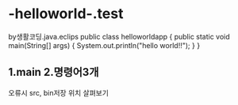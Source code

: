 # -helloworld-.test
by생활코딩.java.eclips
public class helloworldapp {
	public static void main(String[] args) {
		System.out.println("hello world!!"); 
	}
}

1.main 
2.명령어3개
---------------
오류시 src, bin저장 위치 살펴보기
